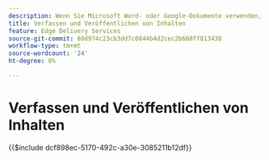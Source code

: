 ```yaml
---
description: Wenn Sie Microsoft Word- oder Google-Dokumente verwenden, können Sie bereits Inhalte erstellen.
title: Verfassen und Veröffentlichen von Inhalten
feature: Edge Delivery Services
source-git-commit: 80d974c23cb3dd7c0844b4d2cec2b608ff813438
workflow-type: tm+mt
source-wordcount: '24'
ht-degree: 0%

---
```


# Verfassen und Veröffentlichen von Inhalten

{{$include dcf898ec-5170-492c-a30e-3085211b12df}}